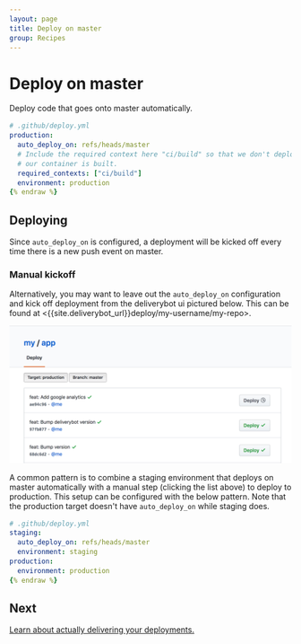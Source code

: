 ```yaml
---
layout: page
title: Deploy on master
group: Recipes
---
```


# Deploy on master

Deploy code that goes onto master automatically.

```yaml {% raw %}
# .github/deploy.yml
production:
  auto_deploy_on: refs/heads/master
  # Include the required context here "ci/build" so that we don't deploy before
  # our container is built.
  required_contexts: ["ci/build"]
  environment: production
{% endraw %}
```

## Deploying

Since `auto_deploy_on` is configured, a deployment will be kicked off every time
there is a new push event on master.

### Manual kickoff

Alternatively, you may want to leave out the `auto_deploy_on` configuration and
kick off deployment from the deliverybot ui pictured below. This can be found at
<{{site.deliverybot_url}}deploy/my-username/my-repo>.

![On master deploy](/assets/images/deploy-list.png)

A common pattern is to combine a staging environment that deploys on master
automatically with a manual step (clicking the list above) to deploy to
production. This setup can be configured with the below pattern. Note that the
production target doesn't have `auto_deploy_on` while staging does.

```yaml {% raw %}
# .github/deploy.yml
staging:
  auto_deploy_on: refs/heads/master
  environment: staging
production:
  environment: production
{% endraw %}
```

## Next

[Learn about actually delivering your deployments.](/docs/workflows)
